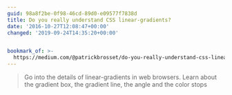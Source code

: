 ```yaml
---
guid: 98a8f2be-0f98-46cd-89d0-e09577f7838d
title: Do you really understand CSS linear-gradients?
date: '2016-10-27T12:08:47+00:00'
changed: '2019-09-24T14:35:20+00:00'


bookmark_of: >-
  https://medium.com/@patrickbrosset/do-you-really-understand-css-linear-gradients-631d9a895caf#.gqzwzgl8r
---
```



<blockquote>Go into the details of linear-gradients in web browsers. Learn about the gradient box, the gradient line, the angle and the color stops</blockquote>
